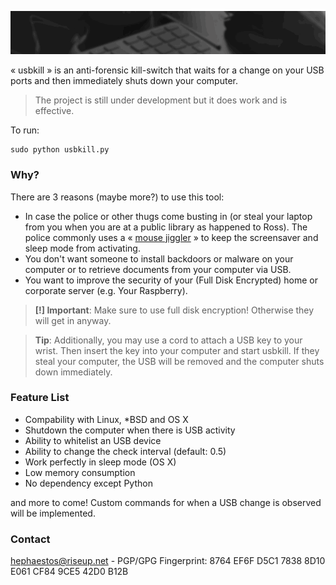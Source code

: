 ![usbkill](Resources/USBKillBanner.gif)

« usbkill » is an anti-forensic kill-switch that waits for a change on your USB ports and then immediately shuts down your computer.

> The project is still under development but it does work and is effective.

To run:

```shell
sudo python usbkill.py
```

### Why?

There are 3 reasons (maybe more?) to use this tool:

- In case the police or other thugs come busting in (or steal your laptop from you when you are at a public library as happened to Ross). The police commonly uses a « [mouse jiggler](http://www.amazon.com/Cru-dataport-Jiggler-Automatic-keyboard-Activity/dp/B00MTZY7Y4/ref=pd_bxgy_pc_text_y/190-3944818-7671348) » to keep the screensaver and sleep mode from activating.
- You don't want someone to install backdoors or malware on your computer or to retrieve documents from your computer via USB.
- You want to improve the security of your (Full Disk Encrypted) home or corporate server (e.g. Your Raspberry).

> **[!] Important**: Make sure to use full disk encryption! Otherwise they will get in anyway.

> **Tip**: Additionally, you may use a cord to attach a USB key to your wrist. Then insert the key into your computer and start usbkill. If they steal your computer, the USB will be removed and the computer shuts down immediately.

### Feature List

- Compability with Linux, *BSD and OS X
- Shutdown the computer when there is USB activity
- Ability to whitelist an USB device
- Ability to change the check interval (default: 0.5)
- Work perfectly in sleep mode (OS X)
- Low memory consumption
- No dependency except Python

and more to come! Custom commands for when a USB change is observed will be implemented.

### Contact

[hephaestos@riseup.net](mailto:hephaestos@riseup.net) - PGP/GPG Fingerprint: 8764 EF6F D5C1 7838 8D10 E061 CF84 9CE5 42D0 B12B


